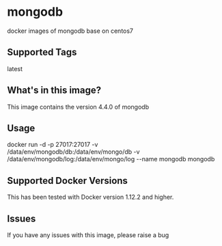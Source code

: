 # mongodb
docker images of mongodb base on centos7

## Supported Tags
latest

## What's in this image?
This image contains the version 4.4.0 of mongodb

## Usage
docker run -d -p 27017:27017 -v /data/env/mongodb/db:/data/env/mongo/db -v /data/env/mongodb/log:/data/env/mongo/log --name mongodb mongodb

## Supported Docker Versions
This has been tested with Docker version 1.12.2 and higher.

## Issues
If you have any issues with this image, please raise a bug
